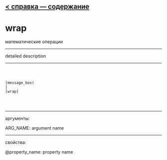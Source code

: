 [< справка — содержание](ceammc_lib.html)
---

# wrap


математические операции

---

detailed description
<br>


---


```



[message_box(                                 
|
[wrap]


            
```

---
аргументы:

ARG_NAME: argument name<br>

---
свойства:

@property_name: property name<br>

